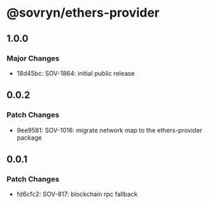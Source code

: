 # @sovryn/ethers-provider

## 1.0.0

### Major Changes

- 18d45bc: SOV-1864: initial public release

## 0.0.2

### Patch Changes

- 9ee9581: SOV-1016: migrate network map to the ethers-provider package

## 0.0.1

### Patch Changes

- fd6cfc2: SOV-817: blockchain rpc fallback
